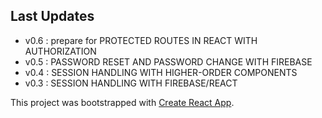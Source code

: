 ## Last Updates
 * v0.6 : prepare for PROTECTED ROUTES IN REACT WITH AUTHORIZATION
 * v0.5 : PASSWORD RESET AND PASSWORD CHANGE WITH FIREBASE
 * v0.4 : SESSION HANDLING WITH HIGHER-ORDER COMPONENTS
 * v0.3 : SESSION HANDLING WITH FIREBASE/REACT

This project was bootstrapped with [Create React App](https://github.com/facebook/create-react-app).
